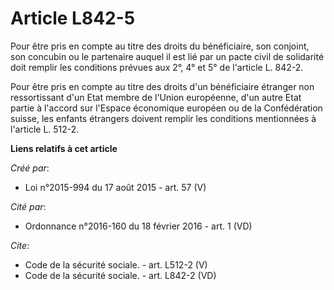 # Article L842-5

Pour être pris en compte au titre des droits du bénéficiaire, son conjoint, son concubin ou le partenaire auquel il est lié
par un pacte civil de solidarité doit remplir les conditions prévues aux 2°, 4° et 5° de l'article L. 842-2. 

Pour être pris en compte au titre des droits d'un bénéficiaire étranger non ressortissant d'un Etat membre de l'Union
européenne, d'un autre Etat partie à l'accord sur l'Espace économique européen ou de la Confédération suisse, les enfants
étrangers doivent remplir les conditions mentionnées à l'article L. 512-2.

**Liens relatifs à cet article**

_Créé par_:

  - Loi n°2015-994 du 17 août 2015 - art. 57 (V)

_Cité par_:

  - Ordonnance n°2016-160 du 18 février 2016 - art. 1 (VD)

_Cite_:

  - Code de la sécurité sociale. - art. L512-2 (V)
  - Code de la sécurité sociale. - art. L842-2 (VD)
